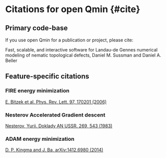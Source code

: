 # Citations for open Qmin {#cite}

## Primary code-base

If you use open Qmin for a publication or project, please cite:

Fast, scalable, and interactive software for Landau-de Gennes numerical modeling of nematic topological defects,
Daniel M. Sussman and Daniel A. Beller

## Feature-specific citations

### FIRE energy minimization
[E. Bitzek et al. Phys. Rev. Lett. 97, 170201 (2006)](http://journals.aps.org/prl/abstract/10.1103/PhysRevLett.97.170201)

### Nesterov Accelerated Gradient descent
[Nesterov, Yurii. Doklady AN USSR. 269, 543 (1983)](https://scholar.google.com/citations?user=DJ8Ep8YAAAAJ&hl=en&oi=sra#d=gs_md_cita-d&p=&u=%2Fcitations%3Fview_op%3Dview_citation%26hl%3Den%26user%3DDJ8Ep8YAAAAJ%26citation_for_view%3DDJ8Ep8YAAAAJ%3AhkOj_22Ku90C%26tzom%3D300)

### ADAM energy minimization
[D. P. Kingma and J. Ba, arXiv:1412.6980 (2014)](https://arxiv.org/abs/1412.6980)
